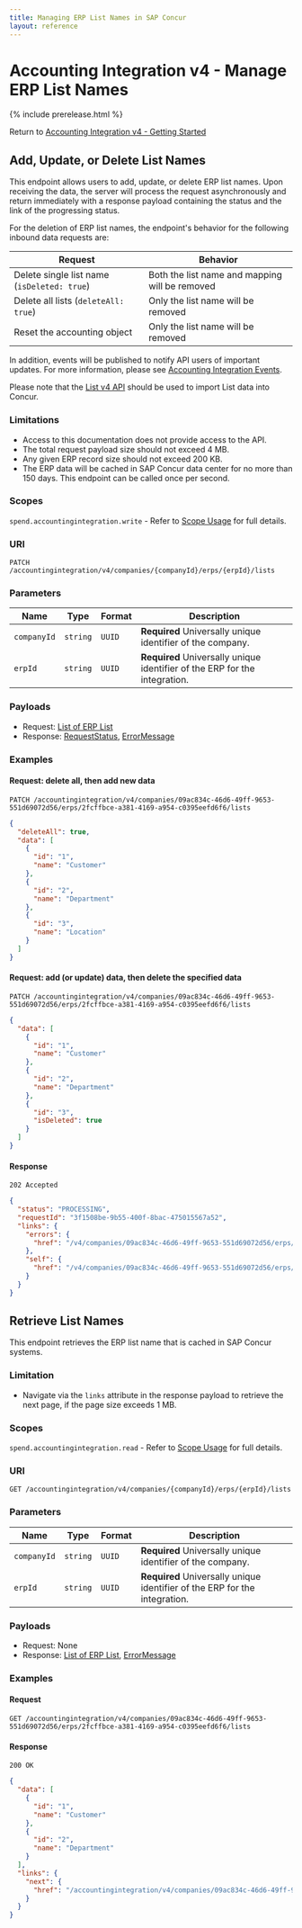 ```yaml
---
title: Managing ERP List Names in SAP Concur
layout: reference
---
```


# Accounting Integration v4 - Manage ERP List Names

{% include prerelease.html %}

Return to [Accounting Integration v4 - Getting Started](/api-reference/accounting-integration/v4.accountingintegration-get-started.html)

## <a name="patch-lists"></a>Add, Update, or Delete List Names

This endpoint allows users to add, update, or delete ERP list names. Upon receiving the data, the server will process the request asynchronously and return immediately with a response payload containing the status and the link of the progressing status.

For the deletion of ERP list names, the endpoint's behavior for the following inbound data requests are:

| Request                                     | Behavior                                       |
|---------------------------------------------|------------------------------------------------|
| Delete single list name (`isDeleted: true`) | Both the list name and mapping will be removed |
| Delete all lists (`deleteAll: true`)        | Only the list name will be removed             |
| Reset the accounting object                 | Only the list name will be removed             |

In addition, events will be published to notify API users of important updates. For more information, please see [Accounting Integration Events](/event-topics/event-subscription-topic-accountingintegration.html).

Please note that the [List v4 API](https://developer.concur.com/api-reference/common/lists/v4.list.html) should be used to import List data into Concur.

### Limitations

* Access to this documentation does not provide access to the API. 
* The total request payload size should not exceed 4 MB.
* Any given ERP record size should not exceed 200 KB.
* The ERP data will be cached in SAP Concur data center for no more than 150 days.
This endpoint can be called once per second.

### Scopes

`spend.accountingintegration.write` - Refer to [Scope Usage](./v4.accountingintegration-get-started.html#scope-usage) for full details.

### URI

```shell
PATCH /accountingintegration/v4/companies/{companyId}/erps/{erpId}/lists
```

### Parameters

| Name        | Type     | Format | Description                                                                |
|-------------|----------|--------|----------------------------------------------------------------------------|
| `companyId` | `string` | `UUID` | **Required** Universally unique identifier of the company.                 |
| `erpId`     | `string` | `UUID` | **Required** Universally unique identifier of the ERP for the integration. |

### Payloads

* Request: [List of ERP List](./v4.accountingintegration-schema.html#list-of-list)
* Response: [RequestStatus](./v4.accountingintegration-schema.html#request-status), [ErrorMessage](./v4.accountingintegration-schema.html#errorMessage)

### Examples

#### Request: delete all, then add new data

```shell
PATCH /accountingintegration/v4/companies/09ac834c-46d6-49ff-9653-551d69072d56/erps/2fcffbce-a381-4169-a954-c0395eefd6f6/lists
```

```json
{
  "deleteAll": true,
  "data": [
    {
      "id": "1",
      "name": "Customer"
    },
    {
      "id": "2",
      "name": "Department"
    },
    {
      "id": "3",
      "name": "Location"
    }
  ]
}
```

#### Request: add (or update) data, then delete the specified data

```shell
PATCH /accountingintegration/v4/companies/09ac834c-46d6-49ff-9653-551d69072d56/erps/2fcffbce-a381-4169-a954-c0395eefd6f6/lists
```

```json
{
  "data": [
    {
      "id": "1",
      "name": "Customer"
    },
    {
      "id": "2",
      "name": "Department"
    },
    {
      "id": "3",
      "isDeleted": true
    }
  ]
}
```

#### Response

```shell
202 Accepted
```

```json
{
  "status": "PROCESSING",
  "requestId": "3f1508be-9b55-400f-8bac-475015567a52",
  "links": {
    "errors": {
      "href": "/v4/companies/09ac834c-46d6-49ff-9653-551d69072d56/erps/2fcffbce-a381-4169-a954-c0395eefd6f6/requests/3f1508be-9b55-400f-8bac-475015567a52/errors"
    },
    "self": {
      "href": "/v4/companies/09ac834c-46d6-49ff-9653-551d69072d56/erps/2fcffbce-a381-4169-a954-c0395eefd6f6/requests/3f1508be-9b55-400f-8bac-475015567a52"
    }
  }
}
```

## <a name="get-lists"></a>Retrieve List Names

This endpoint retrieves the ERP list name that is cached in SAP Concur systems.

### Limitation

* Navigate via the `links` attribute in the response payload to retrieve the next page, if the page size exceeds 1 MB.

### Scopes

`spend.accountingintegration.read` - Refer to [Scope Usage](./v4.accountingintegration-get-started.html#scope-usage) for full details.

### URI

```shell
GET /accountingintegration/v4/companies/{companyId}/erps/{erpId}/lists
```

### Parameters

| Name        | Type     | Format | Description                                                                |
|-------------|----------|--------|----------------------------------------------------------------------------|
| `companyId` | `string` | `UUID` | **Required** Universally unique identifier of the company.                 |
| `erpId`     | `string` | `UUID` | **Required** Universally unique identifier of the ERP for the integration. |

### Payloads

* Request: None
* Response: [List of ERP List](./v4.accountingintegration-schema.html#list-of-list), [ErrorMessage](./v4.accountingintegration-schema.html#errorMessage)

### Examples

#### Request

```shell
GET /accountingintegration/v4/companies/09ac834c-46d6-49ff-9653-551d69072d56/erps/2fcffbce-a381-4169-a954-c0395eefd6f6/lists
```

#### Response

```shell
200 OK
```

```json
{
  "data": [
    {
      "id": "1",
      "name": "Customer"
    },
    {
      "id": "2",
      "name": "Department"
    }
  ],
  "links": {
    "next": {
      "href": "/accountingintegration/v4/companies/09ac834c-46d6-49ff-9653-551d69072d56/erps/2fcffbce-a381-4169-a954-c0395eefd6f6/lists?next=string"
    }
  }  
}
```
